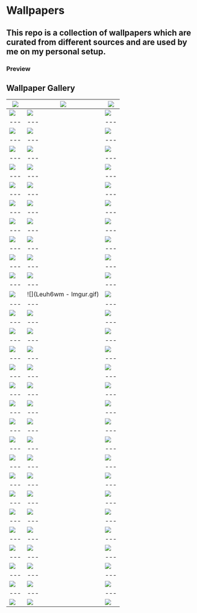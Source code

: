 # Wallpapers

## This repo is a collection of wallpapers which are curated from different sources and are used by me on my personal setup.

### Preview

<!-- WALLPAPER_GALLERY -->
## Wallpaper Gallery

| ![](0f2a2a_8f2f281bbefc4c7c9316ffcbadba19da~mv2.gif) | ![](0k6meqvps4h91.gif) | ![](103028879_p0_nord.png) |
| --- | --- | --- |
| ![](111305987_p0_nord.jpg) | ![](111810017_p0_nord.jpg) | ![](1687163_aleha84_tree-in-the-clouds.gif) |
| --- | --- | --- |
| ![](20250120_163824.jpg) | ![](20250203_004356.jpg) | ![](20250203_104028.jpg) |
| --- | --- | --- |
| ![](20250211_172253.jpg) | ![](20250218_041523.jpg) | ![](20250301_021620.jpg) |
| --- | --- | --- |
| ![](20250301_021625.jpg) | ![](20250324_161903.jpg) | ![](20250328_074851.jpg) |
| --- | --- | --- |
| ![](20250328_074853.jpg) | ![](20250331_122958.jpg) | ![](20250418_164824.jpg) |
| --- | --- | --- |
| ![](20250517_083646.jpg) | ![](20250517_083736.jpg) | ![](20250520_022830.jpg) |
| --- | --- | --- |
| ![](20250520_092249.jpg) | ![](20250706_220915.jpg) | ![](775146.gif) |
| --- | --- | --- |
| ![](869905.gif) | ![](Cliffs.webp) | ![](GN8evF-bsAAGsIg_nord.jpg) |
| --- | --- | --- |
| ![](GTzzBxybwAIX8Dd_nord.jpeg) | ![](GUMenCvaYAAmlGt_nord.jpeg) | ![](GUl-1LQbEAAwTrW_nord.jpeg) |
| --- | --- | --- |
| ![](GmpTv7HaAAAIuasdasdbh.jpg) | ![](GmpTv7HaAAAIubh.jpg) | ![](Gp3PdgkbIAAmsH7.jpg) |
| --- | --- | --- |
| ![](Guy9tJ.gif) | ![](Leuh6wm - Imgur.gif) | ![](U87654ntitled.png) |
| --- | --- | --- |
| ![](Un3567832titled.png) | ![](anime-girl-blue-hair-4k-wallpaper-uhdpaper.com-261@3@a.jpg) | ![](anime-girl-smoking-with-glasses-4k-wallpaper-uhdpaper.com-713@0@j.jpg) |
| --- | --- | --- |
| ![](anime-girl-student-classroom-red-eye-4k-wallpaper-uhdpaper.com-750@3@a.jpg) | ![](anime-girl-with-cap-smoking-4k-wallpaper-uhdpaper.com-712@0@j.jpg) | ![](beautiful-sad-anime-girl-4k-wallpaper-uhdpaper.com-238@1@n.jpg) |
| --- | --- | --- |
| ![](bsod.png) | ![](c03628e7339e0d492cdd077acb6a9e8f.gif) | ![](convenience-store.jpg) |
| --- | --- | --- |
| ![](cyberpunk-anime-girl-with-fangs-tongue-out-4k-wallpaper-uhdpaper.com-136@2@a.jpg) | ![](demon-anime-girl-cyberpunk-warrior-4k-wallpaper-uhdpaper.com-128@2@a.jpg) | ![](desolate-city-2.jpg) |
| --- | --- | --- |
| ![](dragon.jpg) | ![](f16311fd0c32786525f471c685bc516e.gif) | ![](gojo-jujutsu-kaisen-8k-wallpaper-uhdpaper.com-215@2@a.jpg) |
| --- | --- | --- |
| ![](hot.jpg) | ![](images.steamusercontent.gif) | ![](lelouch.png) |
| --- | --- | --- |
| ![](nft.gif) | ![](old-house-japan.jpg) | ![](osage4.png) |
| --- | --- | --- |
| ![](osage5.png) | ![](osage6.png) | ![](osage7.png) |
| --- | --- | --- |
| ![](osage8.png) | ![](pixel-earth.png) | ![](plane2.png) |
| --- | --- | --- |
| ![](pqvHawy.gif) | ![](retro2_live.gif) | ![](road.jpg) |
| --- | --- | --- |
| ![](rocket-launch.jpg) | ![](sakura-aura.jpg) | ![](samurai.jpg) |
| --- | --- | --- |
| ![](sci-fi-anime-girl-4k-wallpaper-uhdpaper.com-250@0@k.jpg) | ![](sky.png) | ![](sword.jpg) |
| --- | --- | --- |
| ![](train2.jpg) | ![](uwwte8wps4h91.gif) | ![](wallhaven-2yoyj9_nord.jpg) |
| --- | --- | --- |
| ![](wallhaven-6dkrzx_nord.jpg) | ![](wallhaven-7pg1m9_nord.jpg) | ![](wallhaven-7pmrro_nord.jpg) |
| --- | --- | --- |
| ![](wallhaven-7pxxj9_nord.jpg) | ![](wallhaven-d6o26m_nord.jpg) | ![](wallhaven-dpr6jl_nord.jpg) |
| --- | --- | --- |
| ![](wallhaven-o566w7_nord.png) | ![](wallhaven-o5xrep_nord.jpg) | ![](wallhaven-vqg8v5_nord.jpg) |
| --- | --- | --- |
| ![](wallpaper2you_199972.gif) | ![](windows-xp.jpg) | ![](xBJPpY.gif) |

<!-- END_WALLPAPER_GALLERY -->

